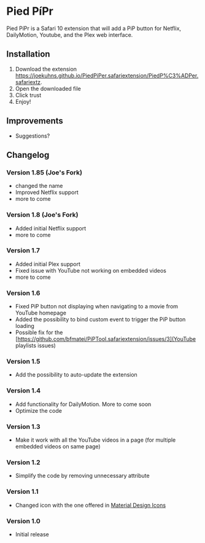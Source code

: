 # Pied PíPr
Pied PíPr is a Safari 10 extension that will add a PiP button for Netflix, DailyMotion, Youtube, and the Plex web interface.

## Installation
1. Download the extension https://joekuhns.github.io/PiedPiPer.safariextension/PiedP%C3%ADPer.safariextz.
2. Open the downloaded file
3. Click trust
4. Enjoy!

## Improvements
- Suggestions?

## Changelog
### Version 1.85 (Joe's Fork)
- changed the name
- Improved Netflix support
- more to come

### Version 1.8 (Joe's Fork)
- Added initial Netflix support
- more to come

### Version 1.7
- Added initial Plex support
- Fixed issue with YouTube not working on embedded videos
- more to come

### Version 1.6
- Fixed PiP button not displaying when navigating to a movie from YouTube homepage
- Added the possibility to bind custom event to trigger the PiP button loading
- Possible fix for the [https://github.com/bfmatei/PiPTool.safariextension/issues/3](YouTube playlists issues)

### Version 1.5
- Add the possibility to auto-update the extension

### Version 1.4
- Add functionality for DailyMotion. More to come soon
- Optimize the code

### Version 1.3
- Make it work with all the YouTube videos in a page (for multiple embedded videos on same page)

### Version 1.2
- Simplify the code by removing unnecessary attribute

### Version 1.1
- Changed icon with the one offered in [Material Design Icons](https://design.google.com/icons/#ic_picture_in_picture)

### Version 1.0
- Initial release
